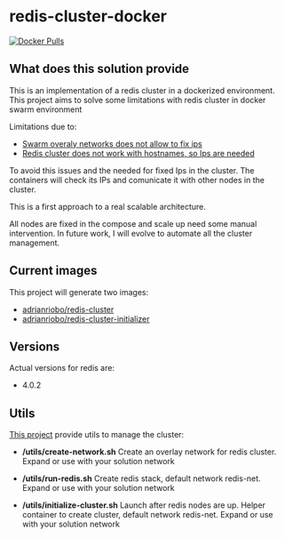 # redis-cluster-docker

[![Docker Pulls](https://img.shields.io/docker/pulls/adrianriobo/redis-cluster.svg?style=flat-square)]()

## What does this solution provide

This is an implementation of a redis cluster in a dockerized environment. This project aims to solve some limitations with redis cluster in docker swarm environment

Limitations due to:

* [Swarm overaly networks does not allow to fix ips](https://github.com/moby/moby/issues/29816) 
* [Redis cluster does not work with hostnames, so Ips are needed](https://github.com/antirez/redis/pull/2323) 

To avoid this issues and the needed for fixed Ips in the cluster. The containers will check its IPs and comunicate it with other nodes in the cluster.

This is a first approach to a real scalable architecture. 

All nodes are fixed in the compose and scale up need some manual intervention. In future work, I will evolve to automate all the cluster management.

## Current images

This project will generate two images:

* [adrianriobo/redis-cluster](https://hub.docker.com/r/adrianriobo/redis-cluster/) 
* [adrianriobo/redis-cluster-initializer](https://hub.docker.com/r/adrianriobo/redis-cluster-initializer/) 

## Versions

Actual versions for redis are:

* 4.0.2

## Utils

[This project](https://github.com/adrianRiobo/redis-cluster) provide utils to manage the cluster:

* **/utils/create-network.sh** Create an overlay network for redis cluster. Expand or use with your solution network

* **/utils/run-redis.sh** Create redis stack, default network redis-net. Expand or use with your solution network

* **/utils/initialize-cluster.sh** Launch after redis nodes are up. Helper container to create cluster, default network redis-net. Expand or use with your solution network





